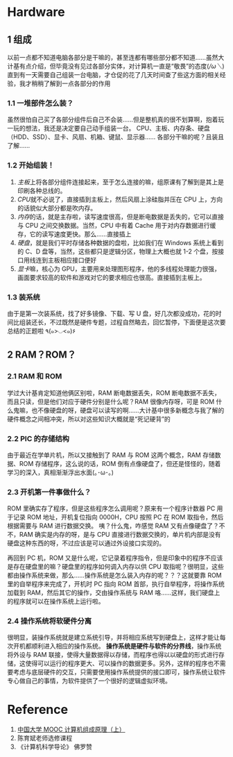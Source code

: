 # Hardware

## 1 组成

以前一点都不知道电脑各部分是干嘛的，甚至连都有哪些部分都不知道……虽然大计基有点介绍，但毕竟没有见过各部分实体，对计算机一直是“敬畏”的态度(_/ω＼_)
直到有一天需要自己组装一台电脑，才仓促的花了几天时间查了些这方面的相关经验，我才稍稍了解到一点各部分的作用

### 1.1 一堆部件怎么装？

虽然很怕自己买了各部分组件后自己不会装……但是整机真的很不划算啊，抱着玩一玩的想法，我还是决定要自己动手组装一台。
CPU、主板、内存条、硬盘（HDD、SSD）、显卡、风扇、机箱、键鼠、显示器……
各部分干嘛的呢？且装且了解……

### 1.2 开始组装！

1. *主板*上将各部分组件连接起来，至于怎么连接的嘛，组原课有了解到是其上是印刷各种总线的。
2. *CPU*就不必说了，直接插到主板上，然后风扇上涂硅脂并压在 CPU 上，方向的话貌似大部分都是吹内存。
3. *内存*的话，就是主存啦，读写速度很高，但是断电数据是丢失的，它可以直接与 CPU 之间交换数据。当然，CPU 中有着 Cache 用于对内存数据进行缓存，它的读写速度更快。那么……直接插上
4. _硬盘_，就是我们平时存储各种数据的盘啦，比如我们在 Windows 系统上看到的 C、D 盘等，当然，这些都只是逻辑分区，物理上大概也就 1-2 个盘，按接口用线连到主板相应接口便好
5. *显卡*嘛，核心为 GPU，主要用来处理图形程序，他的多线程处理能力很强，画面要求较高的软件和游戏对它的要求相应也很高。直接插到主板上。

### 1.3 装系统

由于是第一次装系统，找了好多镜像、下载、写 U 盘，好几次都没成功，花的时间比组装还长，不过既然是硬件专题，过程自然略去，回忆暂停，下面便是这次要总结的正题啦 ٩(๑>◡<๑)۶

## 2 RAM？ROM？

### 2.1 RAM 和 ROM

学过大计基肯定知道他俩区别啦，RAM 断电数据丢失，ROM 断电数据不丢失，而且只读，但是他们对应于硬件分别是什么呢？RAM 很像内存呀，可是 ROM 什么鬼嘛，也不像硬盘的呀，硬盘可以读写的啊……大计基中很多新概念与我了解的硬件概念之间相冲突，所以对这些知识大概就是“死记硬背”的

### 2.2 PIC 的存储结构

由于最近在学单片机，所以又接触到了 RAM 与 ROM 这两个概念，RAM 存储数据、ROM 存储程序，这么说的话，ROM 倒有点像硬盘了，但还是怪怪的，随着学习的深入，真相渐渐浮出水面(｡･ω･｡)

### 2.3 开机第一件事做什么？

ROM 里确实存了程序，但是这些程序怎么调用呢？原来有一个程序计数器 PC 用于记录 ROM 地址，开机复位指向 0000H，CPU 按照 PC 在 ROM 取指令，然后根据需要与 RAM 进行数据交换。
咦？什么鬼，咋感觉 RAM 又有点像硬盘了？不不，RAM 确实是内存的呀，是与 CPU 直接进行数据交换的，单片机内部是没有硬盘这种东西的呀，不过应该是可以通过外设接口实现的。

再回到 PC 机，ROM 又是什么呢，它记录着程序指令，但是印象中的程序不应该是存在硬盘里的嘛？硬盘里的程序如何调入内存以供 CPU 取指呢？很明显，这些都由操作系统来做，那么……操作系统是怎么装入内存的呢？？？这就要靠 ROM 里的自举程序来完成了，开机时 PC 指向 ROM 首部，执行自举程序，将操作系统加载到 RAM，然后其它的操作，交由操作系统与 RAM 咯……这样，我们硬盘上的程序就可以在操作系统上运行啦。

### 2.4 操作系统将软硬件分离

很明显，装操作系统就是建立系统引导，并将相应系统写到硬盘上，这样才能让每次开机都顺利进入相应的操作系统。
**操作系统是硬件与软件的分界线**，操作系统将外设与 RAM 联接，使得大量数据得以存储，而程序也得以以硬盘的形式进行存储，这使得可以运行的程序更大、可以操作的数据更多。另外，这样的程序也不需要考虑与底层硬件的交互，只需要使用操作系统提供的接口即可，操作系统让软件专心做自己的事情，为软件提供了一个很好的逻辑虚拟环境。

# Reference

1. [中国大学 MOOC 计算机组成原理（上）](https://www.icourse163.org/course/HIT-309001)
2. 陈育斌老师选修课程
3. 《计算机科学导论》 佛罗赞
